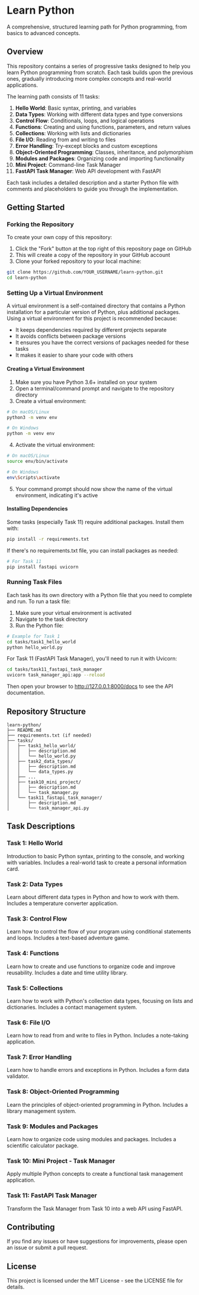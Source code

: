# Learn Python

A comprehensive, structured learning path for Python programming, from basics to advanced concepts.

## Overview

This repository contains a series of progressive tasks designed to help you learn Python programming from scratch. Each task builds upon the previous ones, gradually introducing more complex concepts and real-world applications.

The learning path consists of 11 tasks:

1. **Hello World**: Basic syntax, printing, and variables
2. **Data Types**: Working with different data types and type conversions
3. **Control Flow**: Conditionals, loops, and logical operations
4. **Functions**: Creating and using functions, parameters, and return values
5. **Collections**: Working with lists and dictionaries
6. **File I/O**: Reading from and writing to files
7. **Error Handling**: Try-except blocks and custom exceptions
8. **Object-Oriented Programming**: Classes, inheritance, and polymorphism
9. **Modules and Packages**: Organizing code and importing functionality
10. **Mini Project**: Command-line Task Manager
11. **FastAPI Task Manager**: Web API development with FastAPI

Each task includes a detailed description and a starter Python file with comments and placeholders to guide you through the implementation.

## Getting Started

### Forking the Repository

To create your own copy of this repository:

1. Click the "Fork" button at the top right of this repository page on GitHub
2. This will create a copy of the repository in your GitHub account
3. Clone your forked repository to your local machine:

```bash
git clone https://github.com/YOUR_USERNAME/learn-python.git
cd learn-python
```

### Setting Up a Virtual Environment

A virtual environment is a self-contained directory that contains a Python installation for a particular version of Python, plus additional packages. Using a virtual environment for this project is recommended because:

- It keeps dependencies required by different projects separate
- It avoids conflicts between package versions
- It ensures you have the correct versions of packages needed for these tasks
- It makes it easier to share your code with others

#### Creating a Virtual Environment

1. Make sure you have Python 3.6+ installed on your system
2. Open a terminal/command prompt and navigate to the repository directory
3. Create a virtual environment:

```bash
# On macOS/Linux
python3 -m venv env

# On Windows
python -m venv env
```

4. Activate the virtual environment:

```bash
# On macOS/Linux
source env/bin/activate

# On Windows
env\Scripts\activate
```

5. Your command prompt should now show the name of the virtual environment, indicating it's active

#### Installing Dependencies

Some tasks (especially Task 11) require additional packages. Install them with:

```bash
pip install -r requirements.txt
```

If there's no requirements.txt file, you can install packages as needed:

```bash
# For Task 11
pip install fastapi uvicorn
```

### Running Task Files

Each task has its own directory with a Python file that you need to complete and run. To run a task file:

1. Make sure your virtual environment is activated
2. Navigate to the task directory
3. Run the Python file:

```bash
# Example for Task 1
cd tasks/task1_hello_world
python hello_world.py
```

For Task 11 (FastAPI Task Manager), you'll need to run it with Uvicorn:

```bash
cd tasks/task11_fastapi_task_manager
uvicorn task_manager_api:app --reload
```

Then open your browser to http://127.0.0.1:8000/docs to see the API documentation.

## Repository Structure

```
learn-python/
├── README.md
├── requirements.txt (if needed)
├── tasks/
│   ├── task1_hello_world/
│   │   ├── description.md
│   │   └── hello_world.py
│   ├── task2_data_types/
│   │   ├── description.md
│   │   └── data_types.py
│   ├── ...
│   ├── task10_mini_project/
│   │   ├── description.md
│   │   └── task_manager.py
│   └── task11_fastapi_task_manager/
│       ├── description.md
│       └── task_manager_api.py
```

## Task Descriptions

### Task 1: Hello World
Introduction to basic Python syntax, printing to the console, and working with variables. Includes a real-world task to create a personal information card.

### Task 2: Data Types
Learn about different data types in Python and how to work with them. Includes a temperature converter application.

### Task 3: Control Flow
Learn how to control the flow of your program using conditional statements and loops. Includes a text-based adventure game.

### Task 4: Functions
Learn how to create and use functions to organize code and improve reusability. Includes a date and time utility library.

### Task 5: Collections
Learn how to work with Python's collection data types, focusing on lists and dictionaries. Includes a contact management system.

### Task 6: File I/O
Learn how to read from and write to files in Python. Includes a note-taking application.

### Task 7: Error Handling
Learn how to handle errors and exceptions in Python. Includes a form data validator.

### Task 8: Object-Oriented Programming
Learn the principles of object-oriented programming in Python. Includes a library management system.

### Task 9: Modules and Packages
Learn how to organize code using modules and packages. Includes a scientific calculator package.

### Task 10: Mini Project - Task Manager
Apply multiple Python concepts to create a functional task management application.

### Task 11: FastAPI Task Manager
Transform the Task Manager from Task 10 into a web API using FastAPI.

## Contributing

If you find any issues or have suggestions for improvements, please open an issue or submit a pull request.

## License

This project is licensed under the MIT License - see the LICENSE file for details.